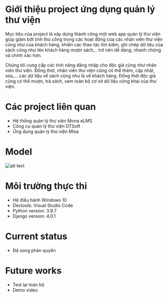 # Giới thiệu project ứng dụng quản lý thư viện
Mục tiêu của project là xây dựng thành công một web app quản lý thư viện giúp giảm bớt tính thủ công trong các hoạt động của các nhân viên thư viện cũng như của khách hàng, khiến các thao tác tìm kiếm, ghi chép dữ liệu của sách cũng như tên khách hàng mượn sách,.. trở nên dễ dàng, nhanh chóng và chính xác hơn.

Chúng tôi cung cấp các tính năng đăng nhập cho độc giả cũng như nhân viên thư viện. Đồng thời, nhân viên thư viện cũng có thể thêm, cập nhật, xóa,... các dữ liệu về sách cũng như là về khách hàng. Đồng thời độc giả cũng có thể mượn, trả sách, xem toàn bộ cơ sở dữ liệu công khai của thư viện.
# Các project liên quan
- Hệ thống quản lý thư viện Mona eLMS
- Công cụ quản lý thư viện DTSoft
- Ứng dụng quản lý thư viện Misa
# Model
![alt text](https://github.com/12-group/project-library-management-system/blob/main/erd.jpg?raw=true)
# Môi trường thực thi
- Hệ điều hành Windows 10
- Devtools: Visual Studio Code
- Python version: 3.9.7
- Django version: 4.0.1
# Current status
- Đã xong phân quyền
# Future works
- Test lại toàn bộ
- Demo video